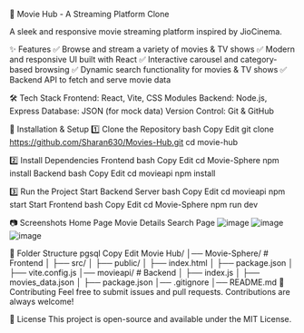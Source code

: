 📌 Movie Hub - A Streaming Platform Clone

A sleek and responsive movie streaming platform inspired by JioCinema.

✨ Features
✅ Browse and stream a variety of movies & TV shows
✅ Modern and responsive UI built with React
✅ Interactive carousel and category-based browsing
✅ Dynamic search functionality for movies & TV shows
✅ Backend API to fetch and serve movie data

🛠️ Tech Stack
Frontend: React, Vite, CSS Modules
Backend: Node.js, Express
Database: JSON (for mock data)
Version Control: Git & GitHub

🚀 Installation & Setup
1️⃣ Clone the Repository
bash
Copy
Edit
git clone  https://github.com/Sharan630/Movies-Hub.git
cd movie-hub

2️⃣ Install Dependencies
Frontend
bash
Copy
Edit
cd Movie-Sphere
npm install
Backend
bash
Copy
Edit
cd movieapi
npm install

3️⃣ Run the Project
Start Backend Server
bash
Copy
Edit
cd movieapi
npm start
Start Frontend
bash
Copy
Edit
cd Movie-Sphere
npm run dev

📷 Screenshots
Home Page	Movie Details	Search Page
![image](https://github.com/user-attachments/assets/2f281d0c-ff91-47f5-b5b6-4eb301c140bb)
![image](https://github.com/user-attachments/assets/082f35ac-423e-4e91-a897-542939f472eb)
![image](https://github.com/user-attachments/assets/0de30a33-1d62-4268-b51c-dcc40f85a597)



📌 Folder Structure
pgsql
Copy
Edit
Movie Hub/
│── Movie-Sphere/  # Frontend
│   ├── src/
│   ├── public/
│   ├── index.html
│   ├── package.json
│   ├── vite.config.js
│── movieapi/  # Backend
│   ├── index.js
│   ├── movies_data.json
│   ├── package.json
│── .gitignore
│── README.md
🤝 Contributing
Feel free to submit issues and pull requests. Contributions are always welcome!

📜 License
This project is open-source and available under the MIT License.

